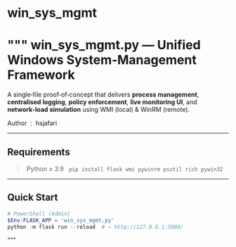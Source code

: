 # win_sys_mgmt
"""
win_sys_mgmt.py — Unified Windows System‑Management Framework
============================================================
A single‑file proof‑of‑concept that delivers **process management**, **centralised logging**,
**policy enforcement**, **live monitoring UI**, and **network‑load simulation** using WMI
(local) & WinRM (remote).

Author  :  hsjafari

---------------------------------------------------------------------
Requirements
---------------------------------------------------------------------
> Python ≥ 3.9   ``pip install flask wmi pywinrm psutil rich pywin32``

---------------------------------------------------------------------
Quick Start
---------------------------------------------------------------------
```powershell
# PowerShell (Admin)
$Env:FLASK_APP = 'win_sys_mgmt.py'
python -m flask run --reload  # → http://127.0.0.1:5000/
```
"""
